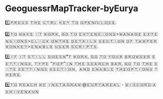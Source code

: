 # GeoguessrMapTracker-byEurya

1️⃣​🇵​​🇷​​🇪​​🇸​​🇸​ ​🇹​​🇭​​🇪​ ​🇨​​🇹​​🇷​​🇱​ ​🇰​​🇪​​🇾​ ​🇹​​🇴​ ​🇴​​🇵​​🇪​​🇳​/​🇨​​🇱​​🇴​​🇸​​🇪​.

2️⃣​🇹​​🇴​ ​🇲​​🇦​​🇰​​🇪​ ​🇮​​🇹​ ​🇼​​🇴​​🇷​​🇰​, ​🇬​​🇴​ ​🇹​​🇴​ ​🇪​​🇽​​🇹​​🇪​​🇳​​🇸​​🇮​​🇴​​🇳​​🇸​>​🇲​​🇦​​🇳​​🇦​​🇬​​🇪​ ​🇪​​🇽​​🇹​​🇪​​🇳​​🇸​​🇮​​🇴​​🇳​​🇸​>​🇨​​🇱​​🇮​​🇨​​🇰​ ​🇴​​🇳​ ​🇹​​🇭​​🇪​ ​🇩​​🇪​​🇹​​🇦​​🇮​​🇱​​🇸​ ​🇸​​🇪​​🇨​​🇹​​🇮​​🇴​​🇳​ ​🇴​​🇫​ ​🇹​​🇦​​🇲​​🇵​​🇪​​🇷​​🇲​​🇴​​🇳​​🇰​​🇪​​🇾​>​🇪​​🇳​​🇦​​🇧​​🇱​​🇪​ ​🇺​​🇸​​🇪​​🇷​ ​🇸​​🇨​​🇷​​🇮​​🇵​​🇹​​🇸​.

3️⃣​🇮​​🇫​ ​🇮​​🇹​ ​🇸​​🇹​​🇮​​🇱​​🇱​ ​🇩​​🇴​​🇪​​🇸​​🇳​❜​🇹​ ​🇼​​🇴​​🇷​​🇰​, ​🇬​​🇴​ ​🇹​​🇴​ ​🇾​​🇴​​🇺​​🇷​ ​🇧​​🇷​​🇴​​🇼​​🇸​​🇪​​🇷​ ​🇸​​🇪​​🇹​​🇹​​🇮​​🇳​​🇬​​🇸​, ​🇹​​🇾​​🇵​​🇪​ “​🇵​​🇴​​🇵​” ​🇮​​🇳​ ​🇹​​🇭​​🇪​ ​🇸​​🇪​​🇦​​🇷​​🇨​​🇭​ ​🇧​​🇦​​🇷​, ​🇬​​🇴​ ​🇹​​🇴​ ​🇹​​🇭​​🇪​ ​🇸​​🇮​​🇹​​🇪​ ​🇸​​🇪​​🇹​​🇹​​🇮​​🇳​​🇬​​🇸​ ​🇸​​🇪​​🇨​​🇹​​🇮​​🇴​​🇳​, ​  🇦​​🇳​​🇩​ ​🇪​​🇳​​🇦​​🇧​​🇱​​🇪​ ​🇹​​🇭​​🇪​ ​🇴​​🇵​​🇹​​🇮​​🇴​​🇳​​🇸​ ​🇹​​🇭​​🇪​​🇷​​🇪​.

4️⃣​🇹​​🇴​ ​🇷​​🇪​​🇦​​🇨​​🇭​ ​​🇲🇪​​ ​🇮​​🇳​​🇸​​🇹​​🇦​​🇬​​🇷​​🇦​​🇲​:@​🇪​​🇺​​🇷​​🇾​​🇦​​🇷​​🇪​​🇦​​🇱​ - ​🇩​​🇮​​🇸​​🇨​​🇴​​🇷​​🇩​:​🇦​​🇸​​🇭​​🇮​​🇻​​🇪​​🇳​​🇰​​🇺​​🇳​

